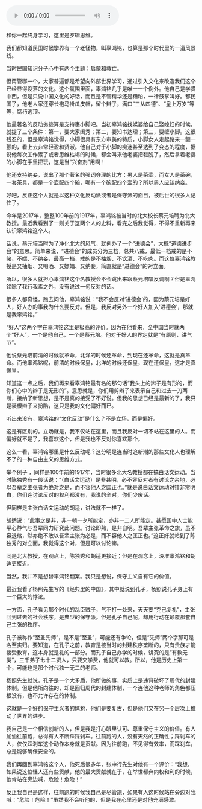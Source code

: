 <audio src="http://igetoss.cdn.igetget.com/mp3/201703/16/201703161645509825497517.mp3" controls="controls">您的浏览器不支持 audio 标签。</audio><p>和你一起终身学习，这里是罗辑思维。</p><p>我们都知道民国时候学界有一个老怪物，叫辜鸿铭，也算是那个时代里的一道风景线。</p><p>当时民国知识分子心中有两个主题：启蒙和救亡。</p><p>但甭管哪一个，大家普遍都是希望向外部世界学习，通过引入文化来改造我们这个已经显得没落的文化。这个氛围里面，辜鸿铭几乎是唯一一个例外。他自己是学贯中西，但是只说中国文化的好话，而且是不管精华还是糟粕，一律鼓掌叫好。都民国了，他老人家还穿长袍马褂瓜皮帽，留个辫子，满口“三从四德”、“皇上万岁”等等，腐朽透顶。</p><p>他最著名的反动劣迹算是支持裹小脚吧。当初辜鸿铭找媒婆给自己娶媳妇的时候，就提了三个条件：第一，要大家闺秀；第二，要知书达理；第三，要缠小脚。这很残忍的，但是辜鸿铭觉得，小脚很具有东方审美的特质，小脚女人走起路来一颤一颤的，看上去非常轻盈和贤淑。他自己对于小脚的痴迷甚至达到了变态的程度，据说他每次工作累了或者思维枯竭的时候，都会叫来他老婆把鞋脱了，然后拿着老婆的小脚在手里把玩，这是当“兴奋剂”用啊！</p><p>他还支持纳妾，说出了那个著名的强词夺理的比方：男人是茶壶，而女人是茶碗，一套茶具，都是一个壶配四个碗，哪有一个碗配四个壶的？所以男人应该纳妾。</p><p>好吧，反正这个人就是以这种文化反动派或者是保守派的面目，被后世的很多人记住了。</p><p>今年是2017年，整整100年前的1917年，辜鸿铭被当时的北大校长蔡元培聘为北大教授。最近我看到了一则关于这两个人的史料，看完之后我觉得，不得不重新再来认识辜鸿铭这个人。</p><p>话说，蔡元培当时为了净化北大的风气，就创办了一个“进德会”，大概“道德进步会”的意思。简单来说，“进德会”的成员分为三档，总共八戒，最低一档戒的是不赌、不嫖、不纳妾，最高一档，戒的是不抽烟、不饮酒、不吃肉。而这位辜鸿铭教授是又抽烟、又喝酒、又嫖娼、又纳妾，简直就是“进德会”的对立面。</p><p>所以，很多人就担心辜鸿铭这个名教授会不会跳出来跟蔡元培唱反调啊？但是辜鸿铭除了我行我素之外，没有说过一句反对的话。</p><p>很多人都奇怪，跑去问他，辜鸿铭说：“我不会反对‘进德会’的，因为蔡元培是好人，好人办的事我为什么要反对。但是，我反对另外一个好人加入‘进德会’，那就是我辜鸿铭。”</p><p>“好人”这两个字在辜鸿铭这里是极高的评价。因为在他看来，全中国当时就两个“好人”，一个是他自己，一个是蔡元培。他对于好人的界定就是“有原则，讲气节”。</p><p>他说蔡元培前清的时候就革命，北洋的时候还革命，到现在还革命，这就是真革命。而他辜鸿铭呢，前清的时候保皇，北洋的时候还保皇，现在还保皇，这才是真保皇。</p><p>知道这一点之后，我们再来看辜鸿铭最有名的那句话“我头上的辫子是有形的，而你们心中的辫子是无形的”。意思就是，你们用剪辫子来表示自己和过去一刀两断，接纳了新思想，是不是真的接受了不好说。但我的思想已经是最新的了，我只是装根辫子来扮酷，这只是我的文化偏好而已。</p><p>听出来没有，辜鸿铭的“文化反动”是什么？不是立场，而是偏好。</p><p>这是有区别的。立场就是，我不仅站在这里，而且我反对一切不站在这里的人。而偏好就不是了，我喜欢这个，但是我也不反对你喜欢那个。</p><p>这么一看，辜鸿铭哪里是什么反动呢？这分明是连当时追新潮的那些文化人也理解不了的一种自由主义的思维方式。</p><p>举个例子 ，同样是100年前的1917年，当时很多北大名教授都在搞白话文运动。当时陈独秀有一段话说：“（白话文运动）是非甚明，必不容反对者有讨论之余地，必以吾辈之主张者为绝对之是，而不容他人之匡正也。”就是说白话文运动对错非常明白，你们连讨论反对的权利都没有，我说的全对，你们少废话。</p><p>但同样是主张白话文运动的胡适，讲法就不一样了。</p><p>胡适说：“此事之是非，非一朝一夕所能定，亦非一二人所能定。甚愿国中人士能平心静气与吾辈同力研究此问题。讨论即熟，是非自明。吾辈主张革命之旗，虽不容退缩，然亦绝不敢以吾辈主张为必是，而不容他人之匡正也。”这正好就站到了陈独秀的对立面，我觉得这个对，但是可以讨论嘛。</p><p>同是北大教授，在观点上，陈独秀和胡适更接近；但是在观念上，没准辜鸿铭和胡适更接近。</p><p>当然，我并不是想替辜鸿铭翻案。我只是想说，保守主义自有它的价值。</p><p>最近我看了杨照先生写的《经典里的中国》，其中就说到孔子，杨照说孔子身上有一个巨大的悖论。</p><p>一方面，孔子看见那个时代的乱臣贼子，气不打一处来，天天要“克己复礼”，主张回到过去的社会秩序，是典型的保守派。但是孔子自己呢，却用行动在颠覆那套自己主张的秩序。</p><p>孔子被称作“至圣先师”，是不是“至圣”，可能还有争论，但是“先师”两个字那可是名至实归。要知道，在孔子之前，教育是被当时的封建秩序垄断的，只有贵族才能接受教育，这本身就是礼的一部分。而孔子自己办学的时候，讲究的是“有教无类”，三千弟子七十二贤人，只要交学费，他就可以教。所以，他是历史上第一个，可能也是那个时代独一无二的老师。</p><p>杨照先生就说，孔子是一个大矛盾，他所做的事，实质上是违背破坏了周代的封建体制。但是他所向往的，却是回归周代的封建体制，一个连他这种老师的角色都压根没有，也不允许存在的体制。</p><p>这就是一个好的保守主义者的尴尬，他们是要复古，但是他们又在另一个层次上推动了世界的进步。</p><p>我自己是一个相信创新的人，但是我是打心眼里认可、尊重保守主义的价值。有人加油往前跑，总得有人不断踩踩刹车。往前跑的人，没有天然的正确性；踩刹车的人，仅仅踩刹车这个动作本身就是贡献。因为往前跑，不见得有效率，而踩刹车，总是能够确保安全的。</p><p>我们再回到辜鸿铭这个人，他死后很多年，张中行先生对他有一个评价：“我想，如果说这位怪人还有些贡献，他的最大贡献就在于，在举世都奔向权和利的时候，他肯站在旁边喊，危险！危险！”</p><p>反正我自己是这样，往前跑的时候我自己是尽管跑，如果有人这时候站在旁边对我喊：“危险！危险！”虽然我不会听他的，但是我在心里还是对他充满感激。</p>